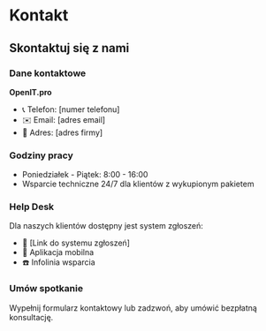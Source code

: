 # Kontakt

## Skontaktuj się z nami

### Dane kontaktowe

**OpenIT.pro**
- 📞 Telefon: [numer telefonu]
- ✉️ Email: [adres email]
- 🏢 Adres: [adres firmy]

### Godziny pracy

- Poniedziałek - Piątek: 8:00 - 16:00
- Wsparcie techniczne 24/7 dla klientów z wykupionym pakietem

### Help Desk

Dla naszych klientów dostępny jest system zgłoszeń:
- 🔗 [Link do systemu zgłoszeń]
- 📱 Aplikacja mobilna
- ☎️ Infolinia wsparcia

### Umów spotkanie

Wypełnij formularz kontaktowy lub zadzwoń, aby umówić bezpłatną konsultację.
